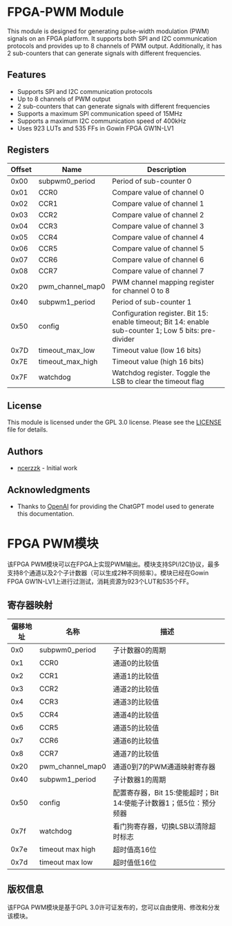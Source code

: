 # FPGA-PWM Module

This module is designed for generating pulse-width modulation (PWM) signals on an FPGA platform. It supports both SPI and I2C communication protocols and provides up to 8 channels of PWM output. Additionally, it has 2 sub-counters that can generate signals with different frequencies.

## Features

- Supports SPI and I2C communication protocols
- Up to 8 channels of PWM output
- 2 sub-counters that can generate signals with different frequencies
- Supports a maximum SPI communication speed of 15MHz
- Supports a maximum I2C communication speed of 400kHz
- Uses 923 LUTs and 535 FFs in Gowin FPGA GW1N-LV1

## Registers

| Offset   | Name                 | Description                                                  |
| -------- | --------------------| -------------------------------------------------------------|
| 0x00     | subpwm0_period      | Period of sub-counter 0                                      |
| 0x01     | CCR0                | Compare value of channel 0                                   |
| 0x02     | CCR1                | Compare value of channel 1                                   |
| 0x03     | CCR2                | Compare value of channel 2                                   |
| 0x04     | CCR3                | Compare value of channel 3                                   |
| 0x05     | CCR4                | Compare value of channel 4                                   |
| 0x06     | CCR5                | Compare value of channel 5                                   |
| 0x07     | CCR6                | Compare value of channel 6                                   |
| 0x08     | CCR7                | Compare value of channel 7                                   |
| 0x20     | pwm_channel_map0    | PWM channel mapping register for channel 0 to 8              |
| 0x40     | subpwm1_period      | Period of sub-counter 1                                      |
| 0x50     | config              | Configuration register. Bit 15: enable timeout; Bit 14: enable sub-counter 1; Low 5 bits: pre-divider |
| 0x7D     | timeout_max_low     | Timeout value (low 16 bits)                                  |
| 0x7E     | timeout_max_high    | Timeout value (high 16 bits)                                 |
| 0x7F     | watchdog            | Watchdog register. Toggle the LSB to clear the timeout flag  |

## License

This module is licensed under the GPL 3.0 license. Please see the [LICENSE](LICENSE) file for details.

## Authors

- [ncerzzk](https://github.com/ncerzzk) - Initial work

## Acknowledgments

- Thanks to [OpenAI](https://openai.com/) for providing the ChatGPT model used to generate this documentation.


# FPGA PWM模块

该FPGA PWM模块可以在FPGA上实现PWM输出。模块支持SPI/I2C协议，最多支持8个通道以及2个子计数器（可以生成2种不同频率）。模块已经在Gowin FPGA GW1N-LV1上进行过测试，消耗资源为923个LUT和535个FF。

## 寄存器映射

| 偏移地址 | 名称 | 描述                                        |
| --- | --- |-------------------------------------------|
| 0x0 | subpwm0_period | 子计数器0的周期                                  |
| 0x1 | CCR0 | 通道0的比较值                                   |
| 0x2 | CCR1 | 通道1的比较值                                   |
| 0x3 | CCR2 | 通道2的比较值                                   |
| 0x4 | CCR3 | 通道3的比较值                                   |
| 0x5 | CCR4 | 通道4的比较值                                   |
| 0x6 | CCR5 | 通道5的比较值                                   |
| 0x7 | CCR6 | 通道6的比较值                                   |
| 0x8 | CCR7 | 通道7的比较值                                   |
| 0x20 | pwm_channel_map0 | 通道0到7的PWM通道映射寄存器                          |
| 0x40 | subpwm1_period | 子计数器1的周期                                  |
| 0x50 | config | 配置寄存器，Bit 15:使能超时；Bit 14:使能子计数器1；低5位：预分频器 |
| 0x7f | watchdog | 看门狗寄存器，切换LSB以清除超时标志                       |
| 0x7e | timeout max high | 超时值高16位                                   |
| 0x7d | timeout max low | 超时值低16位                                   |

## 版权信息

该FPGA PWM模块是基于GPL 3.0许可证发布的，您可以自由使用、修改和分发该模块。

